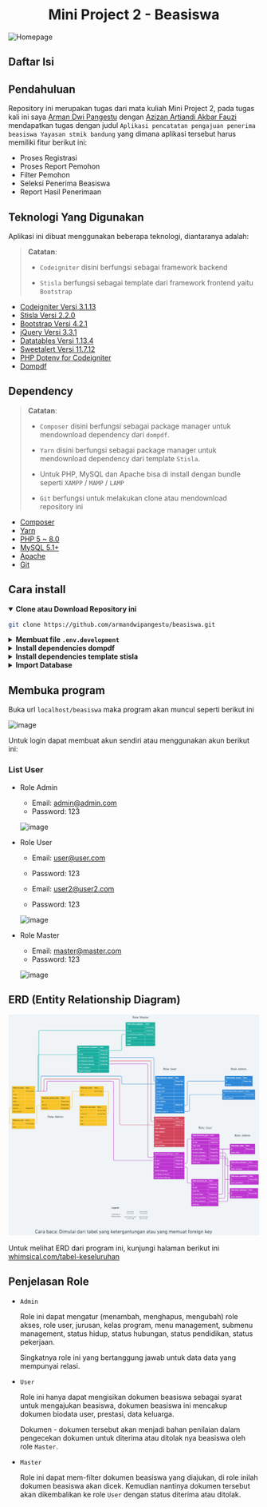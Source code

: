 <h1 align="center">Mini Project 2 - Beasiswa</h1>
<img src="https://github.com/armandwipangestu/beasiswa/assets/64394320/fd4b4eb8-953e-4abf-850d-e30c7b690411" alt="Homepage">

## Daftar Isi


## Pendahuluan

Repository ini merupakan tugas dari mata kuliah Mini Project 2, pada tugas kali ini saya [Arman Dwi Pangestu](https://github.com/armandwipangestu/) dengan [Azizan Artiandi Akbar Fauzi](https://github.com/Jijan5) mendapatkan tugas dengan judul `Aplikasi pencatatan pengajuan penerima beasiswa Yayasan stmik bandung` yang dimana aplikasi tersebut harus memiliki fitur berikut ini:

- Proses Registrasi
- Proses Report Pemohon
- Filter Pemohon
- Seleksi Penerima Beasiswa
- Report Hasil Penerimaan

## Teknologi Yang Digunakan

Aplikasi ini dibuat menggunakan beberapa teknologi, diantaranya adalah:

> **Catatan**:
>
> -   `Codeigniter` disini berfungsi sebagai framework backend
>
> -   `Stisla` berfungsi sebagai template dari framework frontend yaitu `Bootstrap`

-   [Codeigniter Versi 3.1.13](https://codeigniter.com/userguide3/installation/downloads.html)
-   [Stisla Versi 2.2.0](https://github.com/stisla/stisla/releases/tag/v2.2.0)
-   [Bootstrap Versi 4.2.1](https://blog.getbootstrap.com/2018/12/21/bootstrap-4-2-1/)
-   [jQuery Versi 3.3.1](https://blog.jquery.com/2018/01/20/jquery-3-3-1-fixed-dependencies-in-release-tag/)
-   [Datatables Versi 1.13.4](https://cdn.datatables.net/1.13.4/)
-   [Sweetalert Versi 11.7.12](https://github.com/sweetalert2/sweetalert2/releases/tag/v11.7.12)
-   [PHP Dotenv for Codeigniter](https://github.com/agungjk/phpdotenv-for-codeigniter)
-   [Dompdf](https://github.com/dompdf/dompdf/)

## Dependency

> **Catatan**:
>
> -   `Composer` disini berfungsi sebagai package manager untuk mendownload dependency dari `dompdf`.
>
> -   `Yarn` disini berfungsi sebagai package manager untuk mendownload dependency dari template `Stisla`.
>
> -   Untuk PHP, MySQL dan Apache bisa di install dengan bundle seperti `XAMPP` / `MAMP` / `LAMP`
>
> -   `Git` berfungsi untuk melakukan clone atau mendownload repository ini

-   [Composer](https://getcomposer.org/download/)
-   [Yarn](https://yarnpkg.com/)
-   [PHP 5 ~ 8.0](https://www.php.net/releases/8.0/en.php)
-   [MySQL 5.1+](https://downloads.mysql.com/archives/community/)
-   [Apache](https://httpd.apache.org/)
-   [Git](https://git-scm.com/downloads)

## Cara install

<details open>
<summary><strong>Clone atau Download Repository ini</strong></summary>

```sh
git clone https://github.com/armandwipangestu/beasiswa.git
```

</details>

<details>
<summary><strong>Membuat file <code>.env.development</code></strong></summary>

```sh
cd beasiswa
```

```sh
cp .env.example .env.development
```

> **Catatan**:
>
> Sesuaikan isian .env.development dengan konfigurasi anda (seperti nama database dll)
>
> Default yang saya gunakan:
> ```
> DB_HOSTNAME=localhost
> DB_USERNAME=root
> DB_PASSWORD=
> DB_NAME=beasiswa
> ```

</details>

<details>
<summary><strong>Install dependencies dompdf</strong></summary>

```sh
composer update
```

</details>

<details>
<summary><strong>Install dependencies template stisla</strong></summary>

```sh
cd template/stisla
```

```sh
yarn
```

```sh
yarn dist
```

</details>

<details>
<summary><strong>Import Database</strong></summary>

-   Membuat database baru dengan nama `beasiswa`

    ![image](https://github.com/armandwipangestu/beasiswa/assets/64394320/1d206dfe-72ca-41c9-86be-370f5bb82ac4)

-   Import `beasiswa/database/beasiswa.sql` ke dalam database melalui phpmyamdin

    ![image](https://github.com/armandwipangestu/beasiswa/assets/64394320/b24c8e8c-18b1-41a5-a73d-f54024346b1d)
    ![image](https://github.com/armandwipangestu/beasiswa/assets/64394320/704ca427-bd6d-4f23-93e9-0767b3b11868)
    ![image](https://github.com/armandwipangestu/beasiswa/assets/64394320/22947ae4-b346-45a5-bd38-cbea86c21c31)

</details>

## Membuka program

Buka url `localhost/beasiswa` maka program akan muncul seperti berikut ini

![image](https://github.com/armandwipangestu/beasiswa/assets/64394320/f8bf341d-5db4-4320-8acc-4b04d4fa7f0f)

Untuk login dapat membuat akun sendiri atau menggunakan akun berikut ini:

### List User

-   Role Admin

    -   Email: admin@admin.com
    -   Password: 123

    ![image](https://github.com/armandwipangestu/beasiswa/assets/64394320/ef82c78c-2fff-410a-949d-a66670a2641d)

-   Role User

    -   Email: user@user.com
    -   Password: 123

    -   Email: user2@user2.com
    -   Password: 123

    ![image](https://github.com/armandwipangestu/beasiswa/assets/64394320/90203ade-ac40-4fb2-90d7-e4e09a2d34f8)

- Role Master

    -   Email: master@master.com
    -   Password: 123

    ![image](https://github.com/armandwipangestu/beasiswa/assets/64394320/da64be8e-3fcf-406d-8717-03878956d292)

## ERD (Entity Relationship Diagram)

![image](erd/tabel_keseluruhan.png)

Untuk melihat ERD dari program ini, kunjungi halaman berikut ini [whimsical.com/tabel-keseluruhan](https://whimsical.com/tabel-keseluruhan-UbTUmg9vvBiZaeJ61G8pQR)

## Penjelasan Role

- `Admin`

    Role ini dapat mengatur (menambah, menghapus, mengubah) role akses, role user, jurusan, kelas program, menu management, submenu management, status hidup, status hubungan, status pendidikan, status pekerjaan.

    Singkatnya role ini yang bertanggung jawab untuk data data yang mempunyai relasi.

- `User`

    Role ini hanya dapat mengisikan dokumen beasiswa sebagai syarat untuk mengajukan beasiswa, dokumen beasiswa ini mencakup dokumen biodata user, prestasi, data keluarga.

    Dokumen - dokumen tersebut akan menjadi bahan penilaian dalam pengecekan dokumen untuk diterima atau ditolak nya beasiswa oleh role `Master`.

- `Master`

    Role ini dapat mem-filter dokumen beasiswa yang diajukan, di role inilah dokumen beasiswa akan dicek. Kemudian nantinya dokumen tersebut akan dikembalikan ke role `User` dengan status diterima atau ditolak.